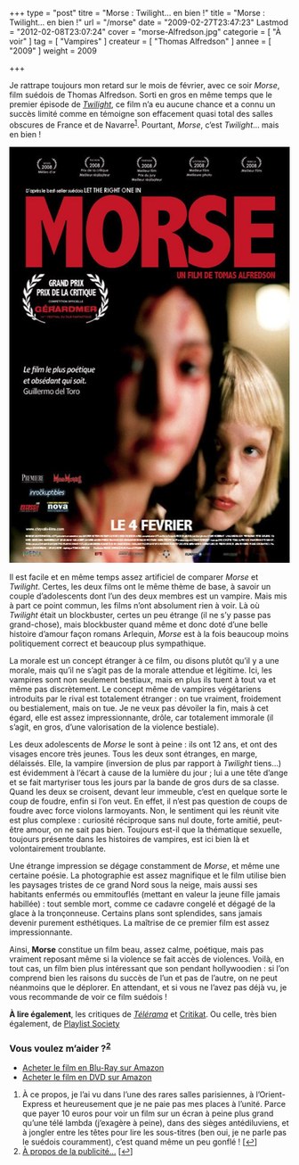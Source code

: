 +++
type = "post"
titre = "Morse : Twilight&#8230; en bien !"
title = "Morse : Twilight&#8230; en bien !"
url = "/morse"
date = "2009-02-27T23:47:23"
Lastmod = "2012-02-08T23:07:24"
cover = "morse-Alfredson.jpg"
categorie = [ "À voir" ]
tag = [ "Vampires" ]
createur = [ "Thomas Alfredson" ]
annee = [ "2009" ]
weight = 2009

+++

<p>Je rattrape toujours mon retard sur le mois de février, avec ce soir <em>Morse</em>, film suédois de Thomas Alfredson. Sorti en gros en même temps que le premier épisode de <em><a href="http://voiretmanger.fr/2009/01/13/twilight-chapitre-1/">Twilight</a></em>, ce film n&rsquo;a eu aucune chance et a connu un succès limité comme en témoigne son effacement quasi total des salles obscures de France et de Navarre<sup><a href="#footnote_0_1272" id="identifier_0_1272" class="footnote-link footnote-identifier-link" title="&Agrave; ce propos, je l&rsquo;ai vu dans l&rsquo;une des rares salles parisiennes, &agrave; l&rsquo;Orient-Express et heureusement que je ne paie pas mes places &agrave; l&rsquo;unit&eacute;. Parce que payer 10 euros pour voir un film sur un &eacute;cran &agrave; peine plus grand qu&rsquo;une t&eacute;l&eacute; lambda (j&rsquo;exag&egrave;re &agrave; peine), dans des si&egrave;ges ant&eacute;diluviens, et &agrave; jongler entre les t&ecirc;tes pour lire les sous-titres (ben oui, je ne parle pas le su&eacute;dois couramment), c&rsquo;est quand m&ecirc;me un peu gonfl&eacute; !">1</a></sup>. Pourtant, <em>Morse</em>, c&rsquo;est <em>Twilight</em>&#8230; mais en bien !</p>
<div style="text-align: justify;"><img class="aligncenter" src="19051152.jpg" alt="Morse" width="560" height="746" border="0" /></div>
<p>Il est facile et en même temps assez artificiel de comparer <em>Morse</em> et <em>Twilight</em>. Certes, les deux films ont le même thème de base, à savoir un couple d&rsquo;adolescents dont l&rsquo;un des deux membres est un vampire. Mais mis à part ce point commun, les films n&rsquo;ont absolument rien à voir. Là où <em>Twilight</em> était un blockbuster, certes un peu étrange (il ne s&rsquo;y passe pas grand-chose), mais blockbuster quand même et donc doté d&rsquo;une belle histoire d&rsquo;amour façon romans Arlequin, <em>Morse</em> est à la fois beaucoup moins politiquement correct et beaucoup plus sympathique.</p>
<p>La morale est un concept étranger à ce film, ou disons plutôt qu&rsquo;il y a une morale, mais qu&rsquo;il ne s&rsquo;agit pas de la morale attendue et légitime. Ici, les vampires sont non seulement bestiaux, mais en plus ils tuent à tout va et même pas discrètement. Le concept même de vampires végétariens introduits par le rival est totalement étranger : on tue vraiment, froidement ou bestialement, mais on tue. Je ne veux pas dévoiler la fin, mais à cet égard, elle est assez impressionnante, drôle, car totalement immorale (il s&rsquo;agit, en gros, d&rsquo;une valorisation de la violence bestiale).</p>
<p>Les deux adolescents de <em>Morse</em> le sont à peine : ils ont 12 ans, et ont des visages encore très jeunes. Tous les deux sont étranges, en marge, délaissés. Elle, la vampire (inversion de plus par rapport à <em>Twilight</em> tiens&#8230;) est évidemment à l&rsquo;écart à cause de la lumière du jour ; lui a une tête d&rsquo;ange et se fait martyriser tous les jours par la bande de gros durs de sa classe. Quand les deux se croisent, devant leur immeuble, c&rsquo;est en quelque sorte le coup de foudre, enfin si l&rsquo;on veut. En effet, il n&rsquo;est pas question de coups de foudre avec force violons larmoyants. Non, le sentiment qui les réunit vite est plus complexe : curiosité réciproque sans nul doute, forte amitié, peut-être amour, on ne sait pas bien. Toujours est-il que la thématique sexuelle, toujours présente dans les histoires de vampires, est ici bien là et volontairement troublante.</p>
<p>Une étrange impression se dégage constamment de <em>Morse</em>, et même une certaine poésie. La photographie est assez magnifique et le film utilise bien les paysages tristes de ce grand Nord sous la neige, mais aussi ses habitants enfermés ou emmitouflés (mettant en valeur la jeune fille jamais habillée) : tout semble mort, comme ce cadavre congelé et dégagé de la glace à la tronçonneuse. Certains plans sont splendides, sans jamais devenir purement esthétiques. La maîtrise de ce premier film est assez impressionnante.</p>
<p>Ainsi, <strong>Morse</strong> constitue un film beau, assez calme, poétique, mais pas vraiment reposant même si la violence se fait accès de violences. Voilà, en tout cas, un film bien plus intéressant que son pendant hollywoodien : si l&rsquo;on comprend bien les raisons du succès de l&rsquo;un et pas de l&rsquo;autre, on ne peut néanmoins que le déplorer. En attendant, et si vous ne l&rsquo;avez pas déjà vu, je vous recommande de voir ce film suédois !</p>
<p><strong>À lire également</strong>, les critiques de <em><a href="http://www.telerama.fr/cinema/films/morse,365114,critique.php">Télérama</a></em> et <a href="http://www.critikat.com/Morse.html">Critikat</a>. Ou celle, très bien également, de <a href="http://www.playlistsociety.fr/2009/02/morse-de-tomas-alfredson-8510.html">Playlist Society</a></p>
<div class="amazon">
<h3>Vous voulez m&rsquo;aider ?<sup><a href="#footnote_1_1272" id="identifier_1_1272" class="footnote-link footnote-identifier-link" title="&Agrave; propos de la publicit&eacute;&hellip;">2</a></sup></h3>
<ul>
<li><a href="http://www.amazon.fr/gp/product/B0030UOA08/ref=as_li_ss_tl?ie=UTF8&#038;tag=leblogdenic07-21&#038;linkCode=as2&#038;camp=1642&#038;creative=19458&#038;creativeASIN=B0030UOA08">Acheter le film en Blu-Ray sur Amazon</a></li>
<li><a href="http://www.amazon.fr/gp/product/B0030UO9ZY/ref=as_li_ss_tl?ie=UTF8&#038;tag=leblogdenic07-21&#038;linkCode=as2&#038;camp=1642&#038;creative=19458&#038;creativeASIN=B0030UO9ZY">Acheter le film en DVD sur Amazon</a></li>
</ul>
</div>
<ol class="footnotes"><li id="footnote_0_1272" class="footnote">À ce propos, je l&rsquo;ai vu dans l&rsquo;une des rares salles parisiennes, à l&rsquo;Orient-Express et heureusement que je ne paie pas mes places à l&rsquo;unité. Parce que payer 10 euros pour voir un film sur un écran à peine plus grand qu&rsquo;une télé lambda (j&rsquo;exagère à peine), dans des sièges antédiluviens, et à jongler entre les têtes pour lire les sous-titres (ben oui, je ne parle pas le suédois couramment), c&rsquo;est quand même un peu gonflé ! [<a href="#identifier_0_1272" class="footnote-link footnote-back-link">&#8617;</a>]</li><li id="footnote_1_1272" class="footnote"><a href="http://voiretmanger.fr/a-propos/publicite/">À propos de la publicité…</a> [<a href="#identifier_1_1272" class="footnote-link footnote-back-link">&#8617;</a>]</li></ol>
